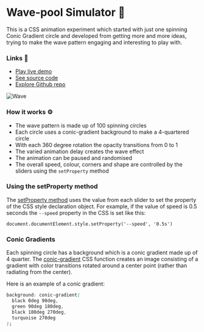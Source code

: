 # Wave-pool Simulator 🌊

This is a CSS animation experiment which started with just one spinning Conic Gradient circle and developed from getting more and more ideas, trying to make the wave pattern engaging and interesting to play with.

### Links 🔗

+ [Play live demo](https://css-conic-gradient-wave-pattern.rolandjlevy.repl.co/)
+ [See source code](https://replit.com/@RolandJLevy/css-conic-gradient-wave-pattern)
+ [Explore Github repo](https://github.com/rolandjlevy/css-conic-gradient-wave-pattern)

![Wave](https://raw.githubusercontent.com/rolandjlevy/css-conic-gradient-wave-pattern/master/images/wave.png)

### How it works ⚙️
- The wave pattern is made up of 100 spinning circles
- Each circle uses a conic-gradient background to make a 4-quartered circle
- With each 360 degree rotation the opacity transitions from 0 to 1
- The varied animation delay creates the wave effect
- The animation can be paused and randomised
- The overall speed, colour, corners and shape are controlled by the sliders using the `setProperty` method 

### Using the setProperty method 
The [setProperty method](https://developer.mozilla.org/en-US/docs/Web/API/CSSStyleDeclaration/setProperty) uses the value from each slider to set the property of the CSS style declaration object. For example, if the value of speed is 0.5 seconds the `--speed` property in the CSS is set like this:

`document.documentElement.style.setProperty('--speed', '0.5s')`

### Conic Gradients
Each spinning circle has a background which is a conic gradient made up of 4 quarter. The [conic-gradient](https://developer.mozilla.org/en-US/docs/Web/CSS/conic-gradient()) CSS function creates an image consisting of a gradient with color transitions rotated around a center point (rather than radiating from the center).

Here is an example of a conic gradient:
```css
background: conic-gradient( 
  black 0deg 90deg, 
  green 90deg 180deg, 
  black 180deg 270deg,
  turquoise 270deg
);
```